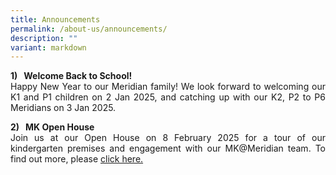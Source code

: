 ```yaml
---
title: Announcements
permalink: /about-us/announcements/
description: ""
variant: markdown
---
```

<p align="justify"><b>1)&nbsp; &nbsp;Welcome Back to School!</b><br>Happy New Year to our Meridian family!  We look forward to welcoming our K1 and P1 children on 2 Jan 2025, and catching up with our K2, P2 to P6 Meridians on 3 Jan 2025.</p>



<p align="justify"><b>2)&nbsp; &nbsp;MK Open House</b><br>Join us at our Open House on 8 February 2025 for a tour of our kindergarten premises and engagement with our MK@Meridian team.  To find out more, please <a href="https://www.meridianpri.moe.edu.sg/mk-at-meridian/announcements/">click here. </a></p>